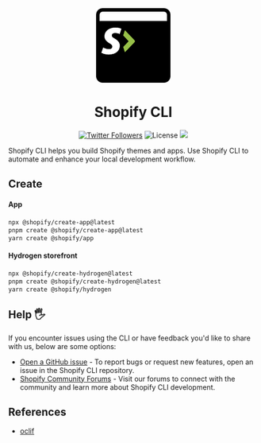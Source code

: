<div align="center">
  <img src="assets/logo.png" width="150"/>
  <h1>Shopify CLI</h1>
  <a href="http://twitter.com/ShopifyDevs"><img src="https://img.shields.io/twitter/follow/ShopifyDevs?style=flat-square" alt="Twitter Followers"></a>
  <img src="https://img.shields.io/badge/License-MIT-green.svg" alt="License">
  <a href="https://github.com/Shopify/shopify-cli-next/actions/workflows/shopify-cli.yml"><img src="https://github.com/Shopify/shopify-cli-next/actions/workflows/shopify-cli.yml/badge.svg"/></a>
</div>


Shopify CLI helps you build Shopify themes and apps. Use Shopify CLI to automate and enhance your local development workflow.

## Create

#### App

```
npx @shopify/create-app@latest
pnpm create @shopify/create-app@latest
yarn create @shopify/app
```

#### Hydrogen storefront

```
npx @shopify/create-hydrogen@latest
pnpm create @shopify/create-hydrogen@latest
yarn create @shopify/hydrogen
```

## Help 🖐

If you encounter issues using the CLI or have feedback you'd like to share with us, below are some options:

- [Open a GitHub issue](https://github.com/Shopify/shopify-cli-next/issues) - To report bugs or request new features, open an issue in the Shopify CLI repository.
- [Shopify Community Forums](https://community.shopify.com/) - Visit our forums to connect with the community and learn more about Shopify CLI development.

## References

- [oclif](https://oclif.io/)
